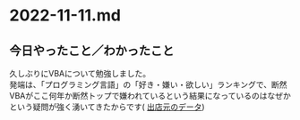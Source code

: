 # 2022-11-11.md

## 今日やったこと／わかったこと

久しぶりにVBAについて勉強しました。  
発端は、「プログラミング言語」の「好き・嫌い・欲しい」ランキングで、断然VBAがここ何年か断然トップで嫌われているという結果になっているのはなぜかという疑問が強く湧いてきたからです(
[出店元のデータ](https://insights.stackoverflow.com/survey/2019#most-loved-dreaded-and-wanted))
 
